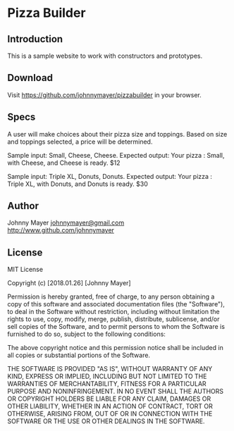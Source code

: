 # Pizza Builder

## Introduction
This is a sample website to work with constructors and prototypes.

## Download
Visit https://github.com/johnnymayer/pizzabuilder in your browser.

## Specs
A user will make choices about their pizza size and toppings.  Based on size and toppings selected, a price will be determined.

Sample input: Small, Cheese, Cheese.
Expected output: Your pizza : Small, with Cheese, and Cheese is ready. $12

Sample input: Triple XL, Donuts, Donuts.
Expected output: Your pizza : Triple XL, with Donuts, and Donuts is ready. $30

## Author
Johnny Mayer
     johnnymayer@gmail.com
     http://www.github.com/johnnymayer

## License
MIT License

Copyright (c) [2018.01.26] [Johnny Mayer]

Permission is hereby granted, free of charge, to any person obtaining a copy
of this software and associated documentation files (the "Software"), to deal
in the Software without restriction, including without limitation the rights
to use, copy, modify, merge, publish, distribute, sublicense, and/or sell
copies of the Software, and to permit persons to whom the Software is
furnished to do so, subject to the following conditions:

The above copyright notice and this permission notice shall be included in all
copies or substantial portions of the Software.

THE SOFTWARE IS PROVIDED "AS IS", WITHOUT WARRANTY OF ANY KIND, EXPRESS OR
IMPLIED, INCLUDING BUT NOT LIMITED TO THE WARRANTIES OF MERCHANTABILITY,
FITNESS FOR A PARTICULAR PURPOSE AND NONINFRINGEMENT. IN NO EVENT SHALL THE
AUTHORS OR COPYRIGHT HOLDERS BE LIABLE FOR ANY CLAIM, DAMAGES OR OTHER
LIABILITY, WHETHER IN AN ACTION OF CONTRACT, TORT OR OTHERWISE, ARISING FROM,
OUT OF OR IN CONNECTION WITH THE SOFTWARE OR THE USE OR OTHER DEALINGS IN THE
SOFTWARE.
